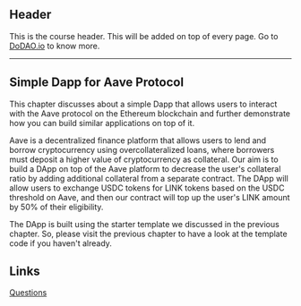## Header
This is the course header. This will be added on top of every page. Go to [DoDAO.io](https://www.dodao.io) to know more.

---

## Simple Dapp for Aave Protocol
 
This chapter discusses about a simple Dapp that allows users to interact with the Aave protocol on the Ethereum blockchain and further demonstrate how you can build similar applications on top of it.

Aave is a decentralized finance platform that allows users to lend and borrow cryptocurrency using overcollateralized loans, where borrowers must deposit a higher value of cryptocurrency as collateral.  Our aim is to build a DApp on top of the Aave platform to decrease the user's collateral ratio by adding additional collateral from a separate contract. The DApp will allow users to exchange USDC tokens for LINK tokens based on the USDC threshold on Aave, and then our contract will top up the user's LINK amount by 50% of their eligibility. 

The DApp is built using the starter template we discussed in the previous chapter. So, please visit the previous chapter to have a look at the template code if you haven't already.


## Links




[Questions](./../../generated/questions/simple-dapp-for-aave-protocol.md)